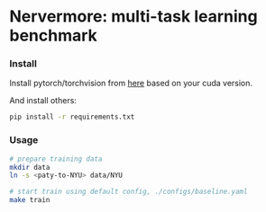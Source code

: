 # Nervermore: multi-task learning benchmark

### Install
Install pytorch/torchvision from [here](https://download.pytorch.org/whl/torch_stable.html) based on your cuda version.

And install others:

```bash
pip install -r requirements.txt
```

### Usage

```bash
# prepare training data
mkdir data
ln -s <paty-to-NYU> data/NYU

# start train using default config, ./configs/baseline.yaml
make train
```
